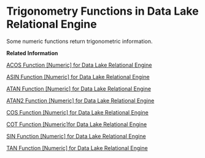 <!-- loiocaafd14ba30e426ebe9fb9a82ae898e7 -->

# Trigonometry Functions in Data Lake Relational Engine

Some numeric functions return trigonometric information.

**Related Information**  


[ACOS Function \[Numeric\] for Data Lake Relational Engine](acos-function-numeric-for-data-lake-relational-engine-a532c20.md "Returns the arc-cosine, in radians, of a numeric expression.")

[ASIN Function \[Numeric\] for Data Lake Relational Engine](asin-function-numeric-for-data-lake-relational-engine-a534668.md "Returns the arc-sine, in radians, of a number.")

[ATAN Function \[Numeric\] for Data Lake Relational Engine](atan-function-numeric-for-data-lake-relational-engine-a534e83.md "Returns the arc-tangent, in radians, of a number.")

[ATAN2 Function \[Numeric\] for Data Lake Relational Engine](atan2-function-numeric-for-data-lake-relational-engine-a5356c1.md "Returns the arc-tangent, in radians, of the ratio of two numbers.")

[COS Function \[Numeric\] for Data Lake Relational Engine](cos-function-numeric-for-data-lake-relational-engine-a5406e3.md "Returns the cosine of a number, expressed in radians.")

[COT Function \[Numeric\]for Data Lake Relational Engine](cot-function-numeric-for-data-lake-relational-engine-a540f97.md "Returns the cotangent of a number, expressed in radians.")

[SIN Function \[Numeric\] for Data Lake Relational Engine](sin-function-numeric-for-data-lake-relational-engine-a57fd70.md "Returns the sine of a number, expressed in radians.")

[TAN Function \[Numeric\] for Data Lake Relational Engine](tan-function-numeric-for-data-lake-relational-engine-a58a2ec.md "Returns the tangent of a number.")

